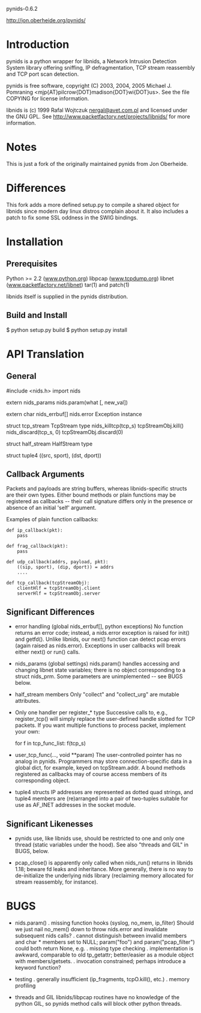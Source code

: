 pynids-0.6.2

http://jon.oberheide.org/pynids/

Introduction
============
pynids is a python wrapper for libnids, a Network Intrusion Detection System
library offering sniffing, IP defragmentation, TCP stream reassembly and TCP
port scan detection.

pynids is free software, copyright (C) 2003, 2004, 2005 Michael J. Pomraning
<mjp{AT}pilcrow{DOT}madison{DOT}wi{DOT}us>.  See the file COPYING for
license information.

libnids is (c) 1999 Rafal Wojtczuk <nergal@avet.com.pl> and licensed under the
GNU GPL.  See http://www.packetfactory.net/projects/libnids/ for more
information.

Notes
=====
This is just a fork of the originally maintained pynids from Jon Oberheide. 

Differences
===========
This fork adds a more defined setup.py to compile a shared object for libnids since
modern day linux distros complain about it. It also includes a patch to fix some SSL
oddness in the SWIG bindings. 

Installation
============

  Prerequisites
  -------------
  Python >= 2.2 (www.python.org)
  libpcap (www.tcpdump.org)
  libnet (www.packetfactory.net/libnet)
  tar(1) and patch(1)

  libnids itself is supplied in the pynids distribution.

  Build and Install
  -----------------
  $ python setup.py build
  $ python setup.py install

API Translation
===============

  General
  -------
  #include <nids.h>           import nids

  extern nids_params          nids.param(what [, new_val])

  extern char nids_errbuf[]   nids.error Exception instance

  struct tcp_stream           TcpStream type
    nids_killtcp(tcp_s)       tcpStreamObj.kill()
    nids_discard(tcp_s, 0)    tcpStreamObj.discard(0)

  struct half_stream          HalfStream type

  struct tuple4               ((src, sport), (dst, dport))

  Callback Arguments
  ------------------
  Packets and payloads are string buffers, whereas libnids-specific structs
  are their own types.  Either bound methods or plain functions may be
  registered as callbacks -- their call signature differs only in the presence
  or absence of an initial 'self' argument.

  Examples of plain function callbacks:

    def ip_callback(pkt):
        pass

    def frag_callback(pkt):
        pass

    def udp_callback(addrs, payload, pkt):
        ((sip, sport), (dip, dport)) = addrs
        ....

    def tcp_callback(tcpStreamObj):
        clientHlf = tcpStreamObj.client
        serverHlf = tcpStreamObj.server

  Significant Differences
  -----------------------
  - error handling (global nids_errbuf[], python exceptions)
    No function returns an error code; instead, a nids.error exception is
    raised for init() and getfd().  Unlike libnids, our next() function can
    detect pcap errors (again raised as nids.error).  Exceptions in user
    callbacks will break either next() or run() calls.

  - nids_params (global settings)
    nids.param() handles accessing and changing libnet state variables; there
    is no object corresponding to a struct nids_prm.  Some parameters are
    unimplemented -- see BUGS below.

  - half_stream members
    Only "collect" and "collect_urg" are mutable attributes.

  - Only one handler per register_* type
    Successive calls to, e.g., register_tcp() will simply replace the
    user-defined handle slotted for TCP packets.  If you want multiple
    functions to process packet, implement your own:
  
      for f in tcp_func_list:
          f(tcp_s)

  - user_tcp_func(..., void **param)
    The user-controlled pointer has no analog in pynids.  Programmers may
    store connection-specific data in a global dict, for example, keyed on
    tcpStream.addr.  A bound methods registered as callbacks may of course
    access members of its corresponding object.

  - tuple4 structs
    IP addresses are represented as dotted quad strings, and tuple4 members
    are (re)arranged into a pair of two-tuples suitable for use as AF_INET
    addresses in the socket module.

  Significant Likenesses
  ----------------------
  - pynids use, like libnids use, should be restricted to one and only one
    thread (static variables under the hood).  See also "threads and GIL" in
    BUGS, below.

  - pcap_close() is apparently only called when nids_run() returns in libnids
    1.18; beware fd leaks and inheritance.  More generally, there is no way
    to de-initialize the underlying nids library (reclaiming memory allocated
    for stream reassembly, for instance).

BUGS
====

- nids.param()
  . missing function hooks (syslog, no_mem, ip_filter)
    Should we just nail no_mem() down to throw nids.error and invalidate
    subsequent nids calls?
  . cannot distinguish between invalid members and char * members set to NULL;
    param("foo") and param("pcap_filter") could both return None, e.g.
  . missing type checking
  . implementation is awkward, comparable to old tp_getattr; better/easier as
    a module object with members/getsets.
  . invocation constrained; perhaps introduce a keyword function?

- testing
  . generally insufficient (ip_fragments, tcpO.kill(), etc.)
  . memory profiling

- threads and GIL
  libnids/libpcap routines have no knowledge of the python GIL, so pynids
  method calls will block other python threads.

